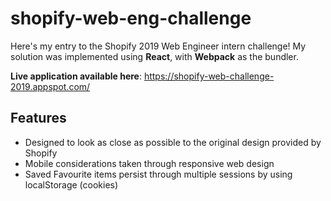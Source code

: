 # shopify-web-eng-challenge

Here's my entry to the Shopify 2019 Web Engineer intern challenge!
My solution was implemented using **React**, with **Webpack** as the bundler.

**Live application available here**: https://shopify-web-challenge-2019.appspot.com/

## Features

- Designed to look as close as possible to the original design provided by Shopify
- Mobile considerations taken through responsive web design
- Saved Favourite items persist through multiple sessions by using localStorage (cookies)
